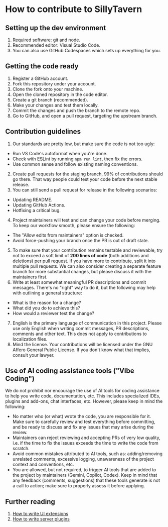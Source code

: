 # How to contribute to SillyTavern

## Setting up the dev environment

1. Required software: git and node.
2. Recommended editor: Visual Studio Code.
3. You can also use GitHub Codespaces which sets up everything for you.

## Getting the code ready

1. Register a GitHub account.
2. Fork this repository under your account.
3. Clone the fork onto your machine.
4. Open the cloned repository in the code editor.
5. Create a git branch (recommended).
6. Make your changes and test them locally.
7. Commit the changes and push the branch to the remote repo.
8. Go to GitHub, and open a pull request, targeting the upstream branch.

## Contribution guidelines

1. Our standards are pretty low, but make sure the code is not too ugly:
  - Run VS Code's autoformat when you're done.
  - Check with ESLint by running `npm run lint`, then fix the errors.
  - Use common sense and follow existing naming conventions.
2. Create pull requests for the staging branch, 99% of contributions should go there. That way people could test your code before the next stable release.
3. You can still send a pull request for release in the following scenarios:
  - Updating README.
  - Updating GitHub Actions.
  - Hotfixing a critical bug.
4. Project maintainers will test and can change your code before merging. To keep our workflow smooth, please ensure the following:
  - The "Allow edits from maintainers" option is checked.
  - Avoid force-pushing your branch once the PR is out of draft state.
5. To make sure that your contribution remains testable and reviewable, try not to exceed a soft limit of **200 lines of code** (both additions and deletions) per pull request. If you have more to contribute, split it into multiple pull requests. We can also consider creating a separate feature branch for more substantial changes, but please discuss it with the maintainers first.
6. Write at least somewhat meaningful PR descriptions and commit messages. There's no "right" way to do it, but the following may help with outlining a general structure:
  - What is the reason for a change?
  - What did you do to achieve this?
  - How would a reviewer test the change?
7. English is the primary language of communication in this project. Please use only English when writing commit messages, PR descriptions, comments and other text. This does not apply to contributions to localization files.
8. Mind the license. Your contributions will be licensed under the GNU Affero General Public License. If you don't know what that implies, consult your lawyer.

## Use of AI coding assistance tools ("Vibe Coding")

We do not prohibit nor encourage the use of AI tools for coding assistance to help you write code, documentation, etc. This includes specialized IDEs, plugins and add-ons, chat interfaces, etc. However, please keep in mind the following:

- No matter who (or what) wrote the code, you are responsible for it. Make sure to carefully review and test everything before committing, and be ready to discuss and fix any issues that may arise during the review.
- Maintainers can reject reviewing and accepting PRs of very low quality, i.e. if the time to fix the issues exceeds the time to write the code from scratch.
- Avoid common mistakes attributed to AI tools, such as: adding/removing unrelated comments, excessive logging, unawareness of the project context and conventions, etc.
- You are allowed, but not required, to trigger AI tools that are added to the project by maintainers (Gemini, Copilot, Codex). Keep in mind that any feedback (comments, suggestions) that these tools generate is not a call to action; make sure to properly assess it before applying.

## Further reading

1. [How to write UI extensions](https://docs.sillytavern.app/for-contributors/writing-extensions/)
2. [How to write server plugins](https://docs.sillytavern.app/for-contributors/server-plugins)
